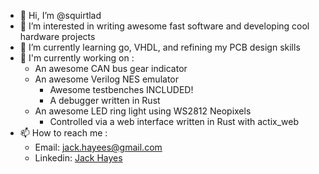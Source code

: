 
- 👋 Hi, I’m @squirtlad 
- 👀 I’m interested in writing awesome fast software and developing cool hardware projects
- 🌱 I’m currently learning go, VHDL, and refining my PCB design skills
- 🔨 I'm currently working on :
	- An awesome CAN bus gear indicator
	- An awesome Verilog NES emulator
		- Awesome testbenches INCLUDED!
		- A debugger written in Rust
	- An awesome LED ring light using WS2812 Neopixels
		- Controlled via a web interface written in Rust with actix_web
- 📫 How to reach me :
	- Email: jack.hayees@gmail.com
	- Linkedin: [Jack Hayes](https://www.linkedin.com/in/hayes-j/)
<!---
squirtlad/squirtlad is a ✨ special ✨ repository because its `README.md` (this file) appears on your GitHub profile.
You can click the Preview link to take a look at your changes.
--->

